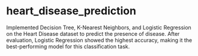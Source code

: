 # heart_disease_prediction
Implemented Decision Tree, K-Nearest Neighbors, and Logistic Regression on the Heart Disease dataset to predict the presence of disease. After evaluation, Logistic Regression showed the highest accuracy, making it the best-performing model for this classification task.
